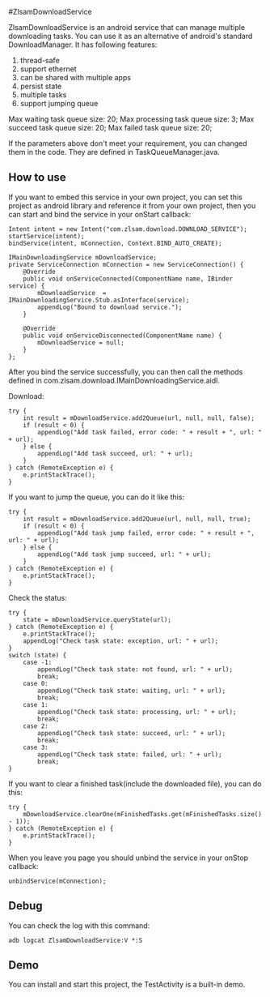 #ZlsamDownloadService

ZlsamDownloadService is an android service that can manage multiple downloading tasks. You can use it
as an alternative of android's standard DownloadManager. It has following features:  

1. thread-safe  
2. support ethernet
3. can be shared with multiple apps
4. persist state
5. multiple tasks
6. support jumping queue

Max waiting task queue size: 20;
Max processing task queue size: 3;
Max succeed task queue size: 20;
Max failed task queue size: 20;

If the parameters above don't meet your requirement, you can changed them in the code. They are defined
in TaskQueueManager.java.

## How to use  

If you want to embed this service in your own project, you can set this project as android library and
reference it from your own project, then you can start and bind the service in your onStart callback:  
 
```
Intent intent = new Intent("com.zlsam.download.DOWNLOAD_SERVICE");  
startService(intent);  
bindService(intent, mConnection, Context.BIND_AUTO_CREATE);  

IMainDownloadingService mDownloadService;
private ServiceConnection mConnection = new ServiceConnection() {
    @Override
    public void onServiceConnected(ComponentName name, IBinder service) {
        mDownloadService  = IMainDownloadingService.Stub.asInterface(service);
        appendLog("Bound to download service.");
    }

    @Override
    public void onServiceDisconnected(ComponentName name) {
        mDownloadService = null;
    }
};
```

After you bind the service successfully, you can then call the methods defined in com.zlsam.download.IMainDownloadingService.aidl.

Download:  

```
try {
    int result = mDownloadService.add2Queue(url, null, null, false);
    if (result < 0) {
        appendLog("Add task failed, error code: " + result + ", url: " + url);
    } else {
        appendLog("Add task succeed, url: " + url);
    }
} catch (RemoteException e) {
    e.printStackTrace();
}
```

If you want to jump the queue, you can do it like this:  

```
try {
    int result = mDownloadService.add2Queue(url, null, null, true);
    if (result < 0) {
        appendLog("Add task jump failed, error code: " + result + ", url: " + url);
    } else {
        appendLog("Add task jump succeed, url: " + url);
    }
} catch (RemoteException e) {
    e.printStackTrace();
}
```

Check the status:  

```
try {
    state = mDownloadService.queryState(url);
} catch (RemoteException e) {
    e.printStackTrace();
    appendLog("Check task state: exception, url: " + url);
}
switch (state) {
    case -1:
        appendLog("Check task state: not found, url: " + url);
        break;
    case 0:
        appendLog("Check task state: waiting, url: " + url);
        break;
    case 1:
        appendLog("Check task state: processing, url: " + url);
        break;
    case 2:
        appendLog("Check task state: succeed, url: " + url);
        break;
    case 3:
        appendLog("Check task state: failed, url: " + url);
        break;
}
```

If you want to clear a finished task(include the downloaded file), you can do this:  

```
try {
    mDownloadService.clearOne(mFinishedTasks.get(mFinishedTasks.size() - 1));
} catch (RemoteException e) {
    e.printStackTrace();
}
```

When you leave you page you should unbind the service in your onStop callback:  

```
unbindService(mConnection);
```

## Debug  

You can check the log with this command:  

```
adb logcat ZlsamDownloadService:V *:S
```

## Demo  

You can install and start this project, the TestActivity is a built-in demo.
